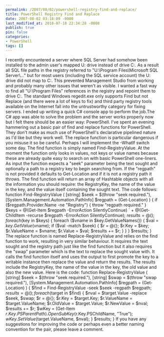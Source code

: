 ```yaml
---
permalink: /2007/08/02/powershell-registry-find-and-replace/
title: PowerShell Registry Find and Replace
date: 2007-08-02 03:18:09 -0000
last_modified_at: 2010-07-18 22:34:28 -0000
publish: true
pin: false
categories:
- PowerShell
tags: []
---
```

I recently encountered a server where SQL Server had somehow been installed to the admin user's mapped U: drive instead of drive C:. As a result all SQL file paths in the registry referred to "U:\Program Files\Microsoft SQL Server\\..." but for most users (including the SQL service account) the U: drive did not map to C:. This prevented Management Studio from working and probably many other issues that weren't as visible. I wanted a fast way to find all "U:\Program Files" references in the registry and repoint them to drive C:. The standard Windows regedit.exe only supports Find but not Replace (and there were a lot of keys to fix) and third party registry tools available on the Internet fall into the untrustworthy category for fixing servers. I ended up writing a quick C# console app to perform the job.The C# app was able to solve the problem and the server works properly now but I felt there should be an easier way: PowerShell. I've spent an evening hammering out a basic pair of find and replace functions for PowerShell. They don't make as much use of PowerShell's declarative pipelined nature as I'd like but they work well. The replace function is particular dangerous if you misuse it so be careful. Perhaps I will implement the -WhatIf switch some day. The find function is simply named Find-RegistryValue. At the moment the function only looks in values, not keys or value names because these are already quite easy to search on with basic PowerShell one-liners. As input the function expects a "seek" parameter being the text sought and optionally a path to a registry key to begin searching from. If the "regpath" is not provided it defaults to Get-Location and if it is not a registry path it throws. The find function will return an array of Hashtable objects with all the information you should require: the RegistryKey, the name of the value in the key, and the value itself containing the sought text. The code follows: function Find-RegistryValue ( [string] $seek = $(throw "seek required."), [System.Management.Automation.PathInfo] $regpath = (Get-Location) ) { if ($regpath.Provider.Name -ne "Registry") { throw "regpath required." } $keys = @(Get-Item $regpath -ErrorAction SilentlyContinue) ` + @(Get-ChildItem -recurse $regpath -ErrorAction SilentlyContinue); $results = @(); foreach ($key in $keys) { foreach ($vname in $key.GetValueNames()) { $val = $key.GetValue($vname); if ($val -match $seek) { $r = @{}; $r.Key = $key; $r.ValueName = $vname; $r.Value = $val; $results += $r; } } } $results; } The replace function is named Replace-RegistryValue and relies on the find function to work, resulting in very similar behaviour. It requires the text sought and the registry path just like the find function but it also requires the "swap" parameter which is the text to replace the sought value with. It calls the find function itself and uses the output to first promote the key to a writable instance then replace the value and return the results. The results include the RegistryKey, the name of the value in the key, the old value and also the new value. Here is the code: function Replace-RegistryValue ( [string] $seek = $(throw "seek required."), [string] $swap = $(throw "swap required."), [System.Management.Automation.PathInfo] $regpath = (Get-Location) ) { $find = Find-RegistryValue -seek $seek -regpath $regpath; $results = @(); foreach ($target in $find) { $nval = $target.Value -replace $seek, $swap; $r = @{}; $r.Key = $target.Key; $r.ValueName = $target.ValueName; $r.OldValue = $target.Value; $r.NewValue = $nval; $results += $r; $wKey = (Get-Item $r.Key.PSParentPath).OpenSubKey($r.Key.PSChildName, "True"); $wKey.SetValue($target.ValueName, $nval); } $results; } If you have any suggestions for improving the code or perhaps even a better naming convention for the pair, please leave a comment.
